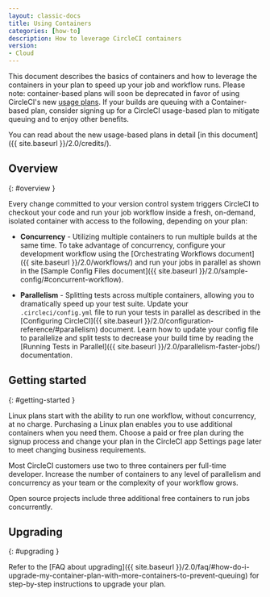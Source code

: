 ```yaml
---
layout: classic-docs
title: Using Containers
categories: [how-to]
description: How to leverage CircleCI containers
version:
- Cloud
---
```


This document describes the basics of containers and how to leverage the containers in your plan to speed up your job and workflow runs. Please note: container-based plans will soon be deprecated in favor of using CircleCI's new [usage plans](https://circleci.com/pricing/usage/). If your builds are queuing with a Container-based plan, consider signing up for a CircleCI usage-based plan to mitigate queuing and to enjoy other benefits.

You can read about the new usage-based plans in detail [in this document]({{ site.baseurl }}/2.0/credits/).

## Overview
{: #overview }

Every change committed to your version control system triggers CircleCI to checkout your code and run your job workflow inside a fresh, on-demand, isolated container with access to the following, depending on your plan:

- **Concurrency** - Utilizing multiple containers to run multiple builds at the same time. To take advantage of concurrency, configure your development workflow using the [Orchestrating Workflows document]({{ site.baseurl }}/2.0/workflows/) and run your jobs in parallel as shown in the [Sample Config Files document]({{ site.baseurl }}/2.0/sample-config/#concurrent-workflow).

- **Parallelism** - Splitting tests across multiple containers, allowing you to dramatically speed up your test suite. Update your `.circleci/config.yml` file to run your tests in parallel as described in the [Configuring CircleCI]({{ site.baseurl }}/2.0/configuration-reference/#parallelism) document. Learn how to update your config file to parallelize and split tests to decrease your build time by reading the [Running Tests in Parallel]({{ site.baseurl }}/2.0/parallelism-faster-jobs/) documentation.

## Getting started
{: #getting-started }

Linux plans start with the ability to run one workflow, without concurrency, at no charge. Purchasing a Linux plan enables you to use additional containers when you need them. Choose a paid or free plan during the signup process and change your plan in the CircleCI app Settings page later to meet changing business requirements.

Most CircleCI customers use two to three containers per full-time developer. Increase the number of containers to any level of parallelism and concurrency as your team or the complexity of your workflow grows.

Open source projects include three additional free containers to run jobs concurrently.

## Upgrading
{: #upgrading }

Refer to the [FAQ about upgrading]({{ site.baseurl }}/2.0/faq/#how-do-i-upgrade-my-container-plan-with-more-containers-to-prevent-queuing) for step-by-step instructions to upgrade your plan.

